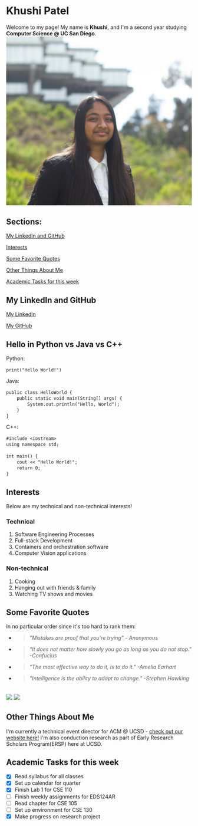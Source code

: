 # Khushi Patel

Welcome to my page! My name is **Khushi**, and I'm a second year studying **Computer Science @ UC San Diego**.
![](KP_Solo_Giesel.jpg)

## Sections:
[My LinkedIn and GitHub](#my-linkedin-and-github)

[Interests](#interests)

[Some Favorite Quotes](#some-favorite-quotes)

[Other Things About Me](#other-things-about-me)

[Academic Tasks for this week](#academic-tasks-for-this-week)

## **My LinkedIn and GitHub**
[My LinkedIn](https://www.linkedin.com/in/pateljkhushi)

[My GitHub](https://github.com/khushijpatel)

## **Hello in Python vs Java vs C++**
Python:
```
print("Hello World!")
```

Java:
```
public class HelloWorld {
    public static void main(String[] args) {
        System.out.println("Hello, World");
    }
}
```

C++:
```
#include <iostream>
using namespace std;

int main() {
    cout << "Hello World!";
    return 0;
}
```

## **Interests**

Below are my technical and non-technical interests!

### **Technical**
1. Software Engineering Processes
2. Full-stack Development
3. Containers and orchestration software
4. Computer Vision applications

### **Non-technical**

1. Cooking
2. Hanging out with friends & family
3. Watching TV shows and movies


## **Some Favorite Quotes**
In no particular order since it's too hard to rank them:
- > *"Mistakes are proof that you're trying" - Anonymous*
- > *"It does not matter how slowly you go as long as you do not stop." -Confucius*
- > *"The most effective way to do it, is to do it." -Amelia Earhart*
- > *"Intelligence is the ability to adapt to change." -Stephen Hawking*


![](https://www.southernliving.com/thmb/zz5CBhl8sQZbrSPBtWVGGEGR_os=/1500x0/filters:no_upscale():max_bytes(150000):strip_icc()/3-d27f10d51465414eb3165f37087629e6.png)
![](https://quotevill.com/wp-content/uploads/2016/08/albert-einstein-quotes-11.jpg)
---

## **Other Things About Me**

I'm currently a technical event director for ACM @ UCSD - [check out our website here!](https://acmucsd.com)
I'm also conduction research as part of Early Research Scholars Program(ERSP) here at UCSD.

## **Academic Tasks for this week**
- [x] Read syllabus for all classes
- [x] Set up calendar for quarter
- [x] Finish Lab 1 for CSE 110
- [ ] Finish weekly assignments for EDS124AR
- [ ] Read chapter for CSE 105
- [ ] Set up environment for CSE 130
- [x] Make progress on research project